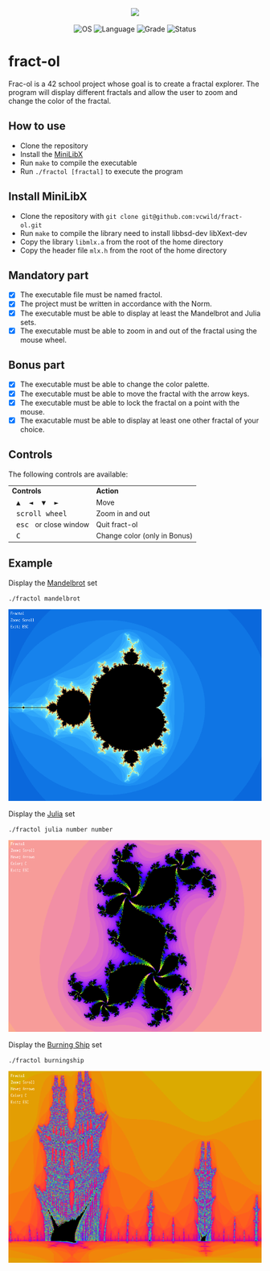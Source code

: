 <p align="center">
    <img src="https://game.42sp.org.br/static/assets/achievements/fract-olm.png">
</p>

<p align="center">
    <img src="https://img.shields.io/badge/OS-Linux-blue" alt="OS">
    <img src="https://img.shields.io/badge/Language-C%20%7C%20C%2B%2B-orange.svg" alt="Language">
    <img src="https://img.shields.io/badge/Grade-115%2F100-brightgreen.svg" alt="Grade">
    <img src="https://img.shields.io/badge/Status-Completed-brightgreen.svg" alt="Status">
</p>

# fract-ol
Frac-ol is a 42 school project whose goal is to create a fractal explorer.
The program will display different fractals and allow the user to zoom and change the color of the fractal.

## How to use

- Clone the repository
- Install the [MiniLibX](https://github.com/42Paris/minilibx-linux)
- Run `make` to compile the executable
- Run `./fractol [fractal]` to execute the program

## Install MiniLibX

- Clone the repository with `git clone git@github.com:vcwild/fract-ol.git`
- Run `make` to compile the library need to install libbsd-dev libXext-dev
- Copy the library `libmlx.a` from the root of the home directory
- Copy the header file `mlx.h` from the root of the home directory

## Mandatory part

- [x] The executable file must be named fractol.
- [x] The project must be written in accordance with the Norm.
- [x] The executable must be able to display at least the Mandelbrot and Julia sets.
- [x] The executable must be able to zoom in and out of the fractal using the mouse wheel.

## Bonus part

- [x] The executable must be able to change the color palette.
- [x] The executable must be able to move the fractal with the arrow keys.
- [x] The executable must be able to lock the fractal on a point with the mouse.
- [x] The exacutable must be able to display at least one other fractal of your choice.

## Controls

The following controls are available:

<table>
  <tr><td><strong>Controls</strong></td><td><strong>Action</strong></td></tr>
  <tr><td><kbd>&nbsp;▲&nbsp;</kbd><kbd>&nbsp;◄&nbsp;</kbd><kbd>&nbsp;▼&nbsp;</kbd><kbd>&nbsp;►&nbsp;</kbd></td><td>Move</td></tr>
  <tr><td><kbd>&nbsp;scroll wheel&nbsp;</kbd></td><td>Zoom in and out</td></tr>
  <tr><td><kbd>&nbsp;esc&nbsp;</kbd> or close window</td><td>Quit fract-ol</td></tr>
  <tr><td><kbd>&nbsp;C&nbsp;</kbd></td><td>Change color (only in Bonus)</td></tr>
</table>

## Example

Display the [Mandelbrot](https://en.wikipedia.org/wiki/Mandelbrot_set) set

```bash
./fractol mandelbrot
```

![Example](./img.png)

Display the [Julia](https://en.wikipedia.org/wiki/Julia_set) set

```bash
./fractol julia number number
```

![Example](./img2.png)

Display the [Burning Ship](https://en.wikipedia.org/wiki/Burning_Ship_fractal) set

```bash
./fractol burningship
```

![Example](./img3.png)
